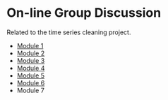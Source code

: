 # On-line Group Discussion 

Related to the time series cleaning project. 

* [Module 1](01_module.md)
* [Module 2](02_module.md)
* [Module 3](03_module.md)
* [Module 4](04_module.md)
* [Module 5](05_module.md)
* [Module 6](06_module.md)
* Module 7






